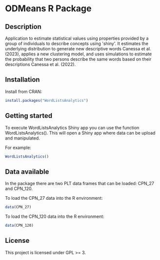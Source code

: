 # ODMeans R Package

## Description 

Application to estimate statistical values using properties provided by a group of individuals to describe concepts using 'shiny'. It estimates the underlying distribution to generate new descriptive words Canessa et al. (2023), applies a new clustering model, and uses simulations to estimate the probability that two persons describe the same words based on their descriptions Canessa et al. (2022).

## Installation

Install from CRAN:

```R
install.packages("WordListsAnalytics")
```

## Getting started

To execute WordListsAnalytics Shiny app you can use the function WordListsAnalytics(). This will open a Shiny app where data can be upload and manipulated.

For example:

```R
WordListsAnalytics()
```

## Data available

In the package there are two PLT data frames that can be loaded: CPN_27 and CPN_120.

To load the CPN_27 data into the R environment:

```R
data(CPN_27)
```

To load the CPN_120 data into the R environment:

```R
data(CPN_120)
```

## License

This project is licensed under GPL >= 3.
